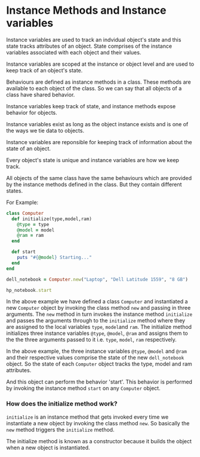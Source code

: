 # Instance Methods and Instance variables

Instance variables are used to track an indvidual object's state and this state tracks attributes of an object. State comprises of the instance variables associated with each object and their values.

Instance variables are scoped at the instance or object level and are used to keep track of an object's state.

Behaviours are defined as instance methods in a class. These methods are available to each object of the class. So we can say that all objects of a class have shared behavior.

Instance variables keep track of state, and instance methods expose behavior for objects.

Instance variables exist as long as the object instance exists and is one of the ways we tie data to objects.

Instance variables are reponsible for keeping track of information about the state of an object.

Every object's state is unique and instance variables are how we keep track.

All objects of the same class have the same behaviours which are provided by the instance methods defined in the class. But they contain different states.

For Example:

```ruby
class Computer
  def initialize(type,model,ram)
    @type = type
    @model = model
    @ram = ram
  end

  def start
    puts "#{@model} Starting..."
  end
end

dell_notebook = Computer.new("Laptop", "Dell Latitude 1559", "8 GB")

hp_notebook.start

```
In the above example we have defined a class `Computer` and instantiated a new `Computer` object by invoking the class method `new` and passing in three arguments.
The `new` method in turn invokes the instance method `initialize` and passes the arguments through to the `initialize` method where they are assigned to the local variables `type`, `model`and `ram`. The initialize method initializes three instance variables `@type`, `@model`, `@ram` and assigns them to the the three arguments passed to it i.e. `type`, `model`, `ram` respectively. 

In the above example, the three instance variables `@type`, `@model` and `@ram` and their respective values comprise the state of the new `dell_notebook` object. So the state of each `Computer` object tracks the type, model and ram attributes.

And this object can perform the behavior 'start'. This behavior is performed by invoking the instance method `start` on any `Computer` object.


### How does the initialize method work?

`initialize` is an instance method that gets invoked every time we instantiate a new object by invoking the class method `new`. So basically the `new` method triggers the `initialize` method. 

The initialize method is known as a constructor because it builds the object when a new object is instantiated. 